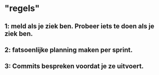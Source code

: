 # "regels"

## 1: meld als je ziek ben. Probeer iets te doen als je ziek ben.
## 2: fatsoenlijke planning maken per sprint.
## 3: Commits bespreken voordat je ze uitvoert.

